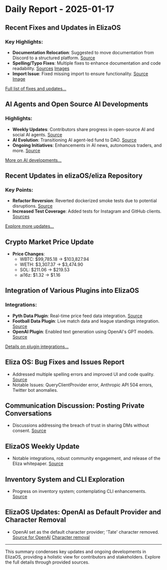 # Daily Report - 2025-01-17

## Recent Fixes and Updates in ElizaOS

### Key Highlights:

- **Documentation Relocation**: Suggested to move documentation from Discord to a structured platform. [Source](https://twitter.com/dankvr/status/1880379799647957220)
- **Spelling/Typo Fixes**: Multiple fixes to enhance documentation and code readability. [Sources](https://github.com/elizaOS/eliza/commit/ba4752b1cc251dc09c0328b210add4a16d8ed608) [Images](https://opengraph.githubassets.com/1/elizaOS/eliza/commit/ba4752b1cc251dc09c0328b210add4a16d8ed608)
- **Import Issue**: Fixed missing import to ensure functionality. [Source](https://github.com/elizaOS/eliza/pull/2444) [Image](https://opengraph.githubassets.com/1/elizaOS/eliza/pull/2444)

[Full list of fixes and updates...](#)

## AI Agents and Open Source AI Developments

### Highlights:

- **Weekly Updates**: Contributors share progress in open-source AI and social AI agents. [Source](https://twitter.com/ai16zdao/status/1880340455596126729)
- **AI Evolution**: Transitioning AI agent-led fund to DAO. [Source](https://twitter.com/dankvr/status/1880329707260105043)
- **Ongoing Initiatives**: Enhancements in AI news, autonomous traders, and more. [Source](https://twitter.com/dankvr/status/1880325125238845841)

[More on AI developments...](#)

## Recent Updates in elizaOS/eliza Repository

### Key Points:

- **Refactor Reversion**: Reverted dockerized smoke tests due to potential disruptions. [Source](https://github.com/elizaOS/eliza/commit/e28353c63b7848e251cb3f6a5f54af590a21dcf4)
- **Increased Test Coverage**: Added tests for Instagram and GitHub clients. [Sources](https://github.com/elizaOS/eliza/commit/5a85d7fd2742707f3c0ea2d20f0f3184213470b9)

[Explore more updates...](#)

## Crypto Market Price Update

- **Price Changes**:
  - WBTC: $99,785.18 → $103,827.94
  - WETH: $3,307.37 → $3,474.90
  - SOL: $211.06 → $219.53
  - ai16z: $1.32 → $1.16

## Integration of Various Plugins into ElizaOS

### Integrations:

- **Pyth Data Plugin**: Real-time price feed data integration. [Source](https://github.com/elizaOS/eliza/commit/16f83b795e6085a30d5a0040b2b37f269d9f5010)
- **Football Data Plugin**: Live match data and league standings integration. [Source](https://github.com/elizaOS/eliza/pull/2461)
- **OpenAI Plugin**: Enabled text generation using OpenAI's GPT models. [Source](https://github.com/elizaOS/eliza/pull/2463)

[Details on plugin integrations...](#)

## Eliza OS: Bug Fixes and Issues Report

- Addressed multiple spelling errors and improved UI and code quality. [Source](https://github.com/elizaOS/eliza/pull/2447)
- Notable Issues: QueryClientProvider error, Anthropic API 504 errors, Twitter bot anomalies.

## Communication Discussion: Posting Private Conversations

- Discussions addressing the breach of trust in sharing DMs without consent.
  [Source](https://twitter.com/dankvr/status/1880307862276305229)

## ElizaOS Weekly Update

- Notable integrations, robust community engagement, and release of the Eliza whitepaper. [Source](https://twitter.com/dankvr/status/1880323756943634905)

## Inventory System and CLI Exploration

- Progress on inventory system; contemplating CLI enhancements. [Source](https://twitter.com/shawmakesmagic/status/1880195124573139245)

## ElizaOS Updates: OpenAI as Default Provider and Character Removal

- OpenAI set as the default character provider; 'Tate' character removed. [Source for OpenAI](https://github.com/elizaOS/eliza/commit/26f71ddb65e3ba5a1e2e29409342168b29d41854) [Character removal](https://github.com/elizaOS/eliza/pull/2425)

---

This summary condenses key updates and ongoing developments in ElizaOS, providing a holistic view for contributors and stakeholders. Explore the full details through provided sources.
